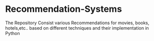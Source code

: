 # Recommendation-Systems
The Repository Consist various Recommendations for movies, books, hotels,etc.. based on different techniques and their implementation in Python 
